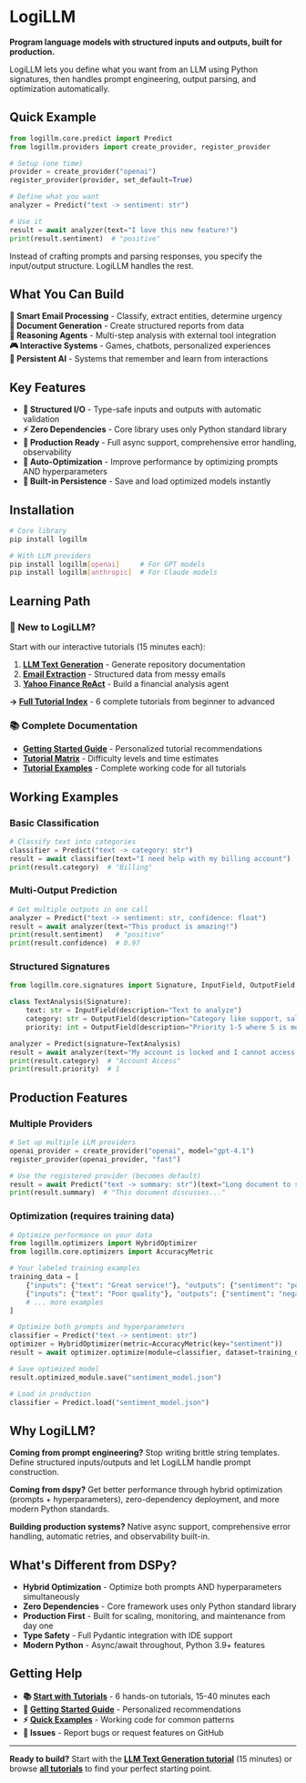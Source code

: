 # LogiLLM

**Program language models with structured inputs and outputs, built for production.**

LogiLLM lets you define what you want from an LLM using Python signatures, then handles prompt engineering, output parsing, and optimization automatically.

## Quick Example

```python
from logillm.core.predict import Predict
from logillm.providers import create_provider, register_provider

# Setup (one time)
provider = create_provider("openai")
register_provider(provider, set_default=True)

# Define what you want
analyzer = Predict("text -> sentiment: str")

# Use it
result = await analyzer(text="I love this new feature!")
print(result.sentiment)  # "positive"
```

Instead of crafting prompts and parsing responses, you specify the input/output structure. LogiLLM handles the rest.

## What You Can Build

**📧 Smart Email Processing** - Classify, extract entities, determine urgency  
**📝 Document Generation** - Create structured reports from data  
**🤖 Reasoning Agents** - Multi-step analysis with external tool integration  
**🎮 Interactive Systems** - Games, chatbots, personalized experiences  
**💾 Persistent AI** - Systems that remember and learn from interactions

## Key Features

- **🎯 Structured I/O** - Type-safe inputs and outputs with automatic validation
- **⚡ Zero Dependencies** - Core library uses only Python standard library  
- **🚀 Production Ready** - Full async support, comprehensive error handling, observability
- **🔧 Auto-Optimization** - Improve performance by optimizing prompts AND hyperparameters
- **💾 Built-in Persistence** - Save and load optimized models instantly

## Installation

```bash
# Core library 
pip install logillm

# With LLM providers
pip install logillm[openai]     # For GPT models
pip install logillm[anthropic]  # For Claude models
```

## Learning Path

### 🚀 New to LogiLLM?
Start with our interactive tutorials (15 minutes each):

1. **[LLM Text Generation](docs/tutorials/llms-txt-generation.md)** - Generate repository documentation
2. **[Email Extraction](docs/tutorials/email-extraction.md)** - Structured data from messy emails  
3. **[Yahoo Finance ReAct](docs/tutorials/yahoo-finance-react.md)** - Build a financial analysis agent

**→ [Full Tutorial Index](docs/tutorials/README.md)** - 6 complete tutorials from beginner to advanced

### 📚 Complete Documentation
- **[Getting Started Guide](docs/tutorials/getting-started.md)** - Personalized tutorial recommendations
- **[Tutorial Matrix](docs/tutorials/tutorial-matrix.md)** - Difficulty levels and time estimates  
- **[Tutorial Examples](examples/tutorials/)** - Complete working code for all tutorials

## Working Examples

### Basic Classification
```python
# Classify text into categories
classifier = Predict("text -> category: str")
result = await classifier(text="I need help with my billing account")
print(result.category)  # "Billing"
```

### Multi-Output Prediction
```python
# Get multiple outputs in one call
analyzer = Predict("text -> sentiment: str, confidence: float")
result = await analyzer(text="This product is amazing!")
print(result.sentiment)   # "positive"  
print(result.confidence)  # 0.97
```

### Structured Signatures
```python
from logillm.core.signatures import Signature, InputField, OutputField

class TextAnalysis(Signature):
    text: str = InputField(description="Text to analyze")
    category: str = OutputField(description="Category like support, sales, billing")
    priority: int = OutputField(description="Priority 1-5 where 5 is most urgent")

analyzer = Predict(signature=TextAnalysis)
result = await analyzer(text="My account is locked and I cannot access my files")
print(result.category)  # "Account Access"
print(result.priority)  # 1
```

## Production Features

### Multiple Providers
```python
# Set up multiple LLM providers  
openai_provider = create_provider("openai", model="gpt-4.1")
register_provider(openai_provider, "fast")

# Use the registered provider (becomes default)
result = await Predict("text -> summary: str")(text="Long document to summarize...")
print(result.summary)  # "This document discusses..."
```

### Optimization (requires training data)
```python
# Optimize performance on your data
from logillm.optimizers import HybridOptimizer
from logillm.core.optimizers import AccuracyMetric

# Your labeled training examples
training_data = [
    {"inputs": {"text": "Great service!"}, "outputs": {"sentiment": "positive"}},
    {"inputs": {"text": "Poor quality"}, "outputs": {"sentiment": "negative"}},
    # ... more examples
]

# Optimize both prompts and hyperparameters  
classifier = Predict("text -> sentiment: str")
optimizer = HybridOptimizer(metric=AccuracyMetric(key="sentiment"))
result = await optimizer.optimize(module=classifier, dataset=training_data)

# Save optimized model
result.optimized_module.save("sentiment_model.json")

# Load in production
classifier = Predict.load("sentiment_model.json")
```

## Why LogiLLM?

**Coming from prompt engineering?** Stop writing brittle string templates. Define structured inputs/outputs and let LogiLLM handle prompt construction.

**Coming from dspy?** Get better performance through hybrid optimization (prompts + hyperparameters), zero-dependency deployment, and more modern Python standards.

**Building production systems?** Native async support, comprehensive error handling, automatic retries, and observability built-in.

## What's Different from DSPy?

- **Hybrid Optimization** - Optimize both prompts AND hyperparameters simultaneously  
- **Zero Dependencies** - Core framework uses only Python standard library
- **Production First** - Built for scaling, monitoring, and maintenance from day one
- **Type Safety** - Full Pydantic integration with IDE support
- **Modern Python** - Async/await throughout, Python 3.9+ features

## Getting Help

- **📚 [Start with Tutorials](docs/tutorials/README.md)** - 6 hands-on tutorials, 15-40 minutes each
- **🤔 [Getting Started Guide](docs/tutorials/getting-started.md)** - Personalized recommendations  
- **⚡ [Quick Examples](examples/tutorials/)** - Working code for common patterns
- **🐛 Issues** - Report bugs or request features on GitHub

---

**Ready to build?** Start with the **[LLM Text Generation tutorial](docs/tutorials/llms-txt-generation.md)** (15 minutes) or browse **[all tutorials](docs/tutorials/README.md)** to find your perfect starting point.